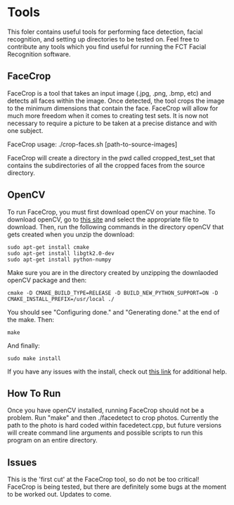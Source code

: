 # Tools

This foler contains useful tools for performing face detection, facial recognition, and setting up directories to be tested on. Feel free to contribute any tools which you find useful for running the FCT Facial Recognition software.

## FaceCrop

FaceCrop is a tool that takes an input image (.jpg, .png, .bmp, etc) and detects all faces within the image. Once detected, the tool crops the image to the minimum dimensions that contain the face. FaceCrop will allow for much more freedom when it comes to creating test sets. It is now not necessary to require a picture to be taken at a precise distance and with one subject.

FaceCrop usage:
    ./crop-faces.sh [path-to-source-images]

FaceCrop will create a directory in the pwd called cropped_test_set that contains the subdirectories of all the cropped
faces from the source directory.

## OpenCV
To run FaceCrop, you must first download openCV on your machine. To download openCV, go to [this site](http://opencv.org/downloads.html) and select the appropriate file to download. Then, run the following commands in the directory openCV that gets created when you unzip the download:

    sudo apt-get install cmake
    sudo apt-get install libgtk2.0-dev
    sudo apt-get install python-numpy

Make sure you are in the directory created by unzipping the downlaoded openCV package and then:

    cmake -D CMAKE_BUILD_TYPE=RELEASE -D BUILD_NEW_PYTHON_SUPPORT=ON -D CMAKE_INSTALL_PREFIX=/usr/local ./

You should see "Configuring done." and "Generating done." at the end of the make. Then:

    make

And finally:

    sudo make install

If you have any issues with the install, check out [this link](https://www.youtube.com/watch?v=MqQB5KKJCh0) for additional help.

## How To Run

Once you have openCV installed, running FaceCrop should not be a problem. Run "make" and then ./facedetect to crop photos. Currently the path to the photo is hard coded within facedetect.cpp, but future versions will create command line arguments and possible scripts to run this program on an entire directory.

## Issues

This is the 'first cut' at the FaceCrop tool, so do not be too critical! FaceCrop is being tested, but there are definitely some bugs at the moment to be worked out. Updates to come.
